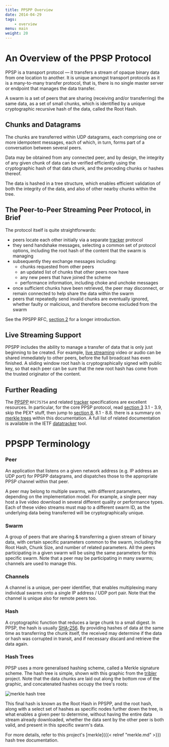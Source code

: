 ```yaml
---
title: PPSPP Overview
date: 2014-04-29
tags:
    - overview
menu: main
weight: 20
---
```


# An Overview of the PPSP Protocol

PPSP is a transport protocol — it transfers a stream of opaque binary data from
one location to another. It is unique amongst transport protocols as it is a
many-to-many transfer protocol, that is, there is no single master server or
endpoint that manages the data transfer.

A swarm is a set of peers that are sharing (receiving and/or transferring) the
same data, as a set of small chunks, which is identified by a unique
cryptographic recursive hash of the data, called the Root Hash.

## Chunks and Datagrams

The chunks are transferred within UDP datagrams, each comprising one or more
idempotent messages, each of which, in turn, forms part of a conversation
between several peers.

Data may be obtained from any connected peer, and by design, the integrity of
any given chunk of data can be verified efficiently using the cryptographic hash
of that data chunk, and the preceding chunks or hashes thereof.

The data is hashed in a tree structure, which enables efficient validation of
both the integrity of the data, and also of other nearby chunks within the tree.

## The Peer-to-Peer Streaming Peer Protocol, in Brief

The protocol itself is quite straightforwards:

- peers locate each other initially via a separate [tracker] protocol
- they send handshake messages, selecting a common set of protocol options,
  including the root hash of the content that the swarm is managing
- subsequently they exchange messages including:
    - chunks requested from other peers
    - an updated list of chunks that other peers now have
    - any new peers that have joined the scheme
    - performance information, including choke and unchoke messages
- once sufficient chunks have been retrieved, the peer may disconnect, or
  remain connected to help share the data within the swarm
- peers that repeatedly send invalid chunks are eventually ignored, whether
  faulty or malicious, and therefore become excluded from the swarm

See the PPSPP RFC, [section 2] for a longer introduction.

## Live Streaming Support

PPSPP includes the ability to manage a transfer of data that is only just
beginning to be created. For example, [live streaming] video or audio can be
shared immediately to other peers, before the full broadcast has even finished.
A sliding window root hash is cryptographically signed with public key, so that
each peer can be sure that the new root hash has come from the trusted
originator of the content.

## Further Reading

The [PPSPP] `RFC75754` and related [tracker] specifications are excellent resources.
In particular, for the core PPSP protocol, read [section 3] 3.1 - 3.9, skip the
PEX* stuff, then jump to [section 8], 8.1 - 8.8.  there is a summary on [merkle
trees](merkle.md) within this documentation. A full list of related
documentation is available in the IETF [datatracker] tool.

[section 2]: https://tools.ietf.org/html/rfc7574#section-2
[section 3]: https://tools.ietf.org/html/rfc7574#section-3
[section 8]: https://tools.ietf.org/html/rfc7574#section-8

# PPSPP Terminology

### Peer

An application that listens on a given network address (e.g. IP address an UDP
port) for PPSPP datagrams, and dispatches those to the appropriate PPSP channel
within that peer.

A peer may belong to multiple swarms, with different parameters, depending on
the implementation model. For example, a single peer may host a live video
download in several different quality or performance types. Each of these video
streams must map to a different swarm ID, as the underlying data being
transferred will be cryptographically unique.

### Swarm

A group of peers that are sharing & transferring a given stream of binary data,
with certain specific parameters common to the swarm, including the Root Hash,
Chunk Size, and number of related parameters. All the peers participating in a
given swarm will be using the same parameters for this specific swarm. Note that
a peer may be participating in many swarms; channels are used to manage this.

### Channels

A channel is a unique, per-peer identifier, that enables multiplexing many
individual swarms onto a single IP address / UDP port pair. Note that the
channel is unique also for remote peers too.

### Hash

A cryptographic function that reduces a large chunk to a small digest. In PPSP,
the hash is usually [SHA-256]. By providing hashes of data at the same time as
transferring the chunk itself, the received may determine if the data or hash
was corrupted in transit, and if necessary discard and retrieve the data again.

### Hash Trees

PPSP uses a more generalised hashing scheme, called a Merkle signature scheme.
The hash tree is simple, shown with this graphic from the [tribler] project.
Note that the data chunks are laid out along the bottom row of the graphic, and
concatenated hashes occupy the tree's roots:

![merkle hash tree](https://github.com/skunkwerks/swirl/wiki/images/merkletree-v4.png)

This final hash is known as the Root Hash in PPSPP, and the root hash, along
with a select set of hashes as specific nodes further down the tree, is what
enables a given peer to determine, without having the entire data stream already
downloaded, whether the data sent by the other peer is both valid, and present
in this specific swarm's data.

For more details, refer to this project's [merkle]({{< relref "merkle.md" >}})
hash tree documentation.

[SHA-256]: https://tools.ietf.org/html/rfc4868
[tribler]: http://www.tribler.org/
[tracker]: https://tools.ietf.org/html/draft-ietf-ppsp-base-tracker-protocol
[PPSPP]: https://tools.ietf.org/html/rfc7574
[datatracker]: https://datatracker.ietf.org/doc/rfc7574
[live streaming]: https://tools.ietf.org/html/rfc7574#section-6
